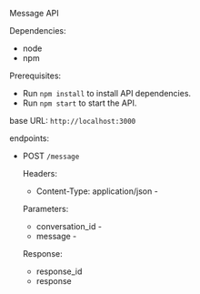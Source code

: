 Message API

Dependencies:
- node
- npm

Prerequisites:
- Run `npm install` to install API dependencies.
- Run `npm start` to start the API.

base URL: `http://localhost:3000`

endpoints:
- POST `/message`


    Headers:
    * Content-Type: application/json - <REQUIRED>

    Parameters:
    * conversation_id - <REQUIRED>
    * message - <REQUIRED>

    Response:
    * response_id
    * response